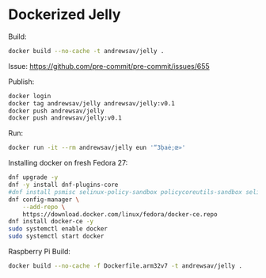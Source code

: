 # Dockerized Jelly

Build:

```bash
docker build --no-cache -t andrewsav/jelly .
```

Issue: <https://github.com/pre-commit/pre-commit/issues/655>

Publish:

```bash
docker login
docker tag andrewsav/jelly andrewsav/jelly:v0.1
docker push andrewsav/jelly
docker push andrewsav/jelly:v0.1
```


Run:

```bash
docker run -it --rm andrewsav/jelly eun '“3ḅaė;œ»'
```

Installing docker on fresh Fedora 27:

```bash
dnf upgrade -y
dnf -y install dnf-plugins-core
#dnf install psmisc selinux-policy-sandbox policycoreutils-sandbox selinux-policy-devel -y
dnf config-manager \
    --add-repo \
    https://download.docker.com/linux/fedora/docker-ce.repo
dnf install docker-ce -y
sudo systemctl enable docker
sudo systemctl start docker
```

Raspberry Pi Build:

```bash
docker build --no-cache -f Dockerfile.arm32v7 -t andrewsav/jelly .
```
